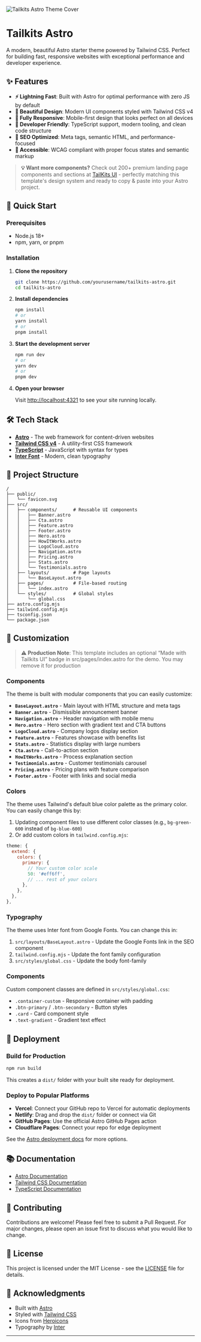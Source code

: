![Tailkits Astro Theme Cover](./public/tailkits-astro-cover.png)

# Tailkits Astro

A modern, beautiful Astro starter theme powered by Tailwind CSS. Perfect for building fast, responsive websites with exceptional performance and developer experience.

## ✨ Features

- **⚡ Lightning Fast**: Built with Astro for optimal performance with zero JS by default
- **🎨 Beautiful Design**: Modern UI components styled with Tailwind CSS v4
- **📱 Fully Responsive**: Mobile-first design that looks perfect on all devices
- **🔧 Developer Friendly**: TypeScript support, modern tooling, and clean code structure
- **🚀 SEO Optimized**: Meta tags, semantic HTML, and performance-focused
- **🎯 Accessible**: WCAG compliant with proper focus states and semantic markup


> **💡 Want more components?** Check out 200+ premium landing page components and sections at [TailKits UI](https://tailkits.com/ui/) - perfectly matching this template's design system and ready to copy & paste into your Astro project.

## 🚀 Quick Start

### Prerequisites

- Node.js 18+ 
- npm, yarn, or pnpm

### Installation

1. **Clone the repository**
   ```bash
   git clone https://github.com/yourusername/tailkits-astro.git
   cd tailkits-astro
   ```

2. **Install dependencies**
   ```bash
   npm install
   # or
   yarn install
   # or
   pnpm install
   ```

3. **Start the development server**
   ```bash
   npm run dev
   # or
   yarn dev
   # or
   pnpm dev
   ```

4. **Open your browser**
   
   Visit [http://localhost:4321](http://localhost:4321) to see your site running locally.

## 🛠️ Tech Stack

- **[Astro](https://astro.build)** - The web framework for content-driven websites
- **[Tailwind CSS v4](https://tailwindcss.com)** - A utility-first CSS framework
- **[TypeScript](https://www.typescriptlang.org)** - JavaScript with syntax for types
- **[Inter Font](https://fonts.google.com/specimen/Inter)** - Modern, clean typography

## 📁 Project Structure

```
/
├── public/
│   └── favicon.svg
├── src/
│   ├── components/      # Reusable UI components
│   │   ├── Banner.astro
│   │   ├── Cta.astro
│   │   ├── Feature.astro
│   │   ├── Footer.astro
│   │   ├── Hero.astro
│   │   ├── HowItWorks.astro
│   │   ├── LogoCloud.astro
│   │   ├── Navigation.astro
│   │   ├── Pricing.astro
│   │   ├── Stats.astro
│   │   └── Testimonials.astro
│   ├── layouts/         # Page layouts
│   │   └── BaseLayout.astro
│   ├── pages/           # File-based routing
│   │   └── index.astro
│   └── styles/          # Global styles
│       └── global.css
├── astro.config.mjs
├── tailwind.config.mjs
├── tsconfig.json
└── package.json
```

## 🎨 Customization

> **⚠️ Production Note**: This template includes an optional “Made with Tailkits UI” badge in src/pages/index.astro for the demo. You may remove it for production

### Components

The theme is built with modular components that you can easily customize:

- **`BaseLayout.astro`** - Main layout with HTML structure and meta tags
- **`Banner.astro`** - Dismissible announcement banner
- **`Navigation.astro`** - Header navigation with mobile menu
- **`Hero.astro`** - Hero section with gradient text and CTA buttons
- **`LogoCloud.astro`** - Company logos display section
- **`Feature.astro`** - Features showcase with benefits list
- **`Stats.astro`** - Statistics display with large numbers
- **`Cta.astro`** - Call-to-action section
- **`HowItWorks.astro`** - Process explanation section
- **`Testimonials.astro`** - Customer testimonials carousel
- **`Pricing.astro`** - Pricing plans with feature comparison
- **`Footer.astro`** - Footer with links and social media

### Colors

The theme uses Tailwind's default blue color palette as the primary color. You can easily change this by:

1. Updating component files to use different color classes (e.g., `bg-green-600` instead of `bg-blue-600`)
2. Or add custom colors in `tailwind.config.mjs`:

```js
theme: {
  extend: {
    colors: {
      primary: {
        // Your custom color scale
        50: '#eff6ff',
        // ... rest of your colors
      },
    },
  },
},
```

### Typography

The theme uses Inter font from Google Fonts. You can change this in:

1. `src/layouts/BaseLayout.astro` - Update the Google Fonts link in the SEO component
2. `tailwind.config.mjs` - Update the font family configuration
3. `src/styles/global.css` - Update the body font-family

### Components

Custom component classes are defined in `src/styles/global.css`:

- `.container-custom` - Responsive container with padding
- `.btn-primary` / `.btn-secondary` - Button styles
- `.card` - Card component style
- `.text-gradient` - Gradient text effect

## 🚀 Deployment

### Build for Production

```bash
npm run build
```

This creates a `dist/` folder with your built site ready for deployment.

### Deploy to Popular Platforms

- **Vercel**: Connect your GitHub repo to Vercel for automatic deployments
- **Netlify**: Drag and drop the `dist/` folder or connect via Git
- **GitHub Pages**: Use the official Astro GitHub Pages action
- **Cloudflare Pages**: Connect your repo for edge deployment

See the [Astro deployment docs](https://docs.astro.build/en/guides/deploy/) for more options.

## 📚 Documentation

- [Astro Documentation](https://docs.astro.build)
- [Tailwind CSS Documentation](https://tailwindcss.com/docs)
- [TypeScript Documentation](https://www.typescriptlang.org/docs)

## 🤝 Contributing

Contributions are welcome! Please feel free to submit a Pull Request. For major changes, please open an issue first to discuss what you would like to change.

## 📄 License

This project is licensed under the MIT License - see the [LICENSE](LICENSE) file for details.

## 🙏 Acknowledgments

- Built with [Astro](https://astro.build)
- Styled with [Tailwind CSS](https://tailwindcss.com)
- Icons from [Heroicons](https://heroicons.com)
- Typography by [Inter](https://rsms.me/inter/)

---